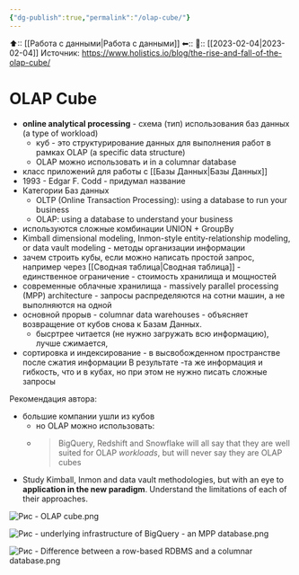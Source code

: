 ```yaml
---
{"dg-publish":true,"permalink":"/olap-cube/"}
---
```



⬆:: [[Работа с данными\|Работа с данными]]
⬅::
📅:: [[2023-02-04\|2023-02-04]] 
Источник: https://www.holistics.io/blog/the-rise-and-fall-of-the-olap-cube/

# OLAP Cube

 - **online analytical processing** - схема (тип) использования баз данных (a type of workload)
	 - куб - это структурирование данных для выполнения работ в рамках OLAP (a specific data structure)
	 - OLAP можно использовать и in a columnar database
 - класс приложений для работы с [[Базы Данных\|Базы Данных]]
 - 1993 - Edgar F. Codd - придумал название
 - Категории Баз данных
	 - OLTP (Online Transaction Processing): using a database to run your business
	 - OLAP: using a database to understand your business
- используются сложные комбинации UNION + GroupBy
-  Kimball dimensional modeling, Inmon-style entity-relationship modeling, or data vault modeling - методы организации информации
- зачем строить кубы, если можно написать простой запрос, например через [[Сводная таблица\|Сводная таблица]] - единственное ограничение - стоимость хранилища и мощностей
- современные облачные хранилища - massively parallel processing (MPP) architecture - запросы распределяются на сотни машин, а не выполняются на одной
- основной прорыв - columnar data warehouses - объясняет возвращение от кубов снова к Базам Данных.
	- бысртрее читается (не нужно загружать всю информацию), лучше сжимается,
- сортировка и индексирование  - в высвобожденном пространстве после сжатия информации
В результате -та же информация и гибкость, что и в кубах, но при этом не нужно писать сложные запросы

Рекомендация автора: 
- большие компании ушли из кубов
	- но OLAP можно использовать:
	- > BigQuery, Redshift and Snowflake will all say that they are well suited for OLAP _workloads_, but will never say they are OLAP cubes
- Study Kimball, Inmon and data vault methodologies, but with an eye to **application in the new paradigm**. Understand the limitations of each of their approaches.





![Рис - OLAP  cube.png](/img/user/%D0%A0%D0%B8%D1%81%20-%20OLAP%20%20cube.png)

![Рис - underlying infrastructure of BigQuery - an MPP database.png](/img/user/%D0%A0%D0%B8%D1%81%20-%20underlying%20infrastructure%20of%20BigQuery%20-%20an%20MPP%20database.png)

![Рис - Difference between a row-based RDBMS and a columnar database.png](/img/user/%D0%A0%D0%B8%D1%81%20-%20Difference%20between%20a%20row-based%20RDBMS%20and%20a%20columnar%20database.png)


